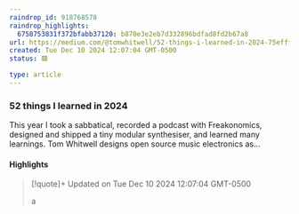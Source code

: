 ```yaml
---
raindrop_id: 918768578
raindrop_highlights:
  6758753831f372bfabb37120: b870e3e2eb7d332896bdfad8fd2b67a8
url: https://medium.com/@tomwhitwell/52-things-i-learned-in-2024-75efffe44f15
created: Tue Dec 10 2024 12:07:04 GMT-0500
status: 🟥

type: article
---
```



### 52 things I learned in 2024

This year I took a sabbatical, recorded a podcast with Freakonomics, designed and shipped a tiny modular synthesiser, and learned many learnings. Tom Whitwell designs open source music electronics as…

#### Highlights

> [!quote]+ Updated on Tue Dec 10 2024 12:07:04 GMT-0500
>
> a
